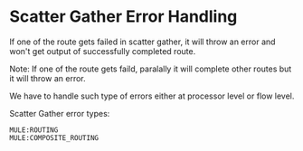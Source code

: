 # Scatter Gather Error Handling

If one of the route gets failed in scatter gather, it will throw an error and won't get output of successfully completed route.

Note: If one of the route gets faild, paralally it will complete other routes but it will throw an error.

We have to handle such type of errors either at processor level or flow level.

Scatter Gather error types:

```
MULE:ROUTING
MULE:COMPOSITE_ROUTING
```
